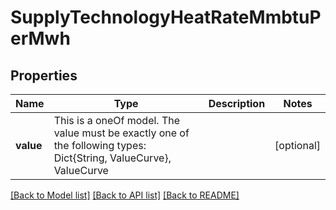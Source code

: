 # SupplyTechnologyHeatRateMmbtuPerMwh



## Properties
Name | Type | Description | Notes
------------ | ------------- | ------------- | -------------
**value** | This is a oneOf model. The value must be exactly one of the following types: Dict{String, ValueCurve}, ValueCurve |  | [optional] 




[[Back to Model list]](../README.md#models) [[Back to API list]](../README.md#api-endpoints) [[Back to README]](../README.md)


